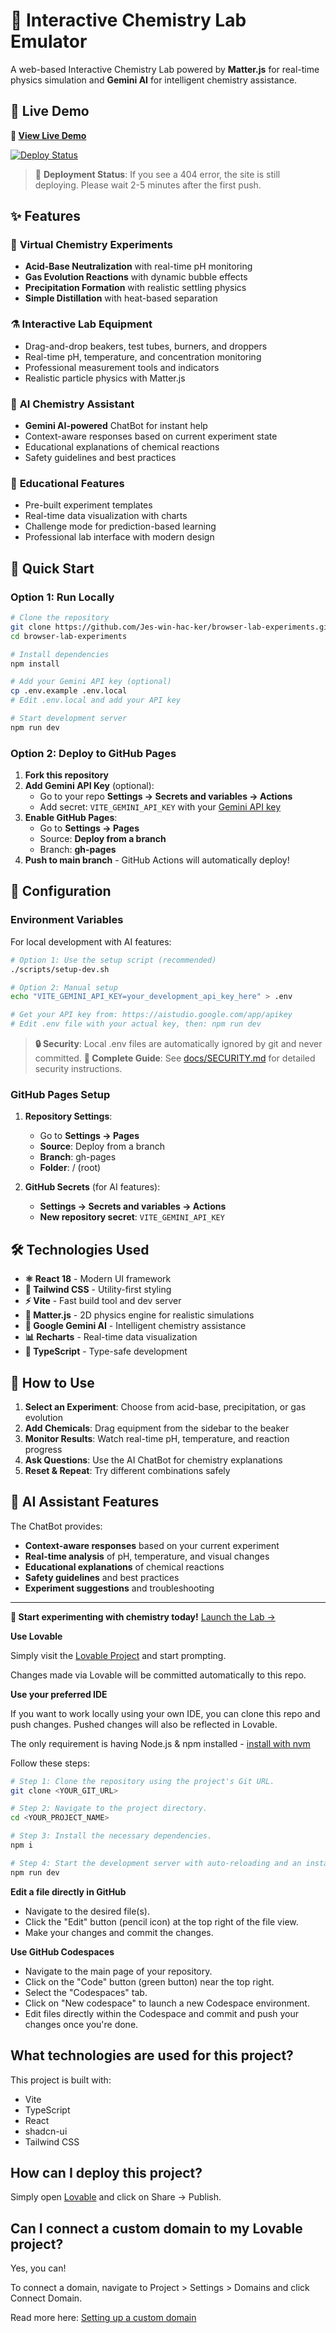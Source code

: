 # 🧪 Interactive Chemistry Lab Emulator

A web-based Interactive Chemistry Lab powered by **Matter.js** for real-time physics simulation and **Gemini AI** for intelligent chemistry assistance.

## 🌟 Live Demo

**🔗 [View Live Demo](https://jes-win-hac-ker.github.io/browser-lab-experiments/)**

[![Deploy Status](https://github.com/Jes-win-hac-ker/browser-lab-experiments/actions/workflows/deploy.yml/badge.svg)](https://github.com/Jes-win-hac-ker/browser-lab-experiments/actions/workflows/deploy.yml)

> 🔄 **Deployment Status**: If you see a 404 error, the site is still deploying. Please wait 2-5 minutes after the first push.

## ✨ Features

### 🔬 **Virtual Chemistry Experiments**
- **Acid-Base Neutralization** with real-time pH monitoring
- **Gas Evolution Reactions** with dynamic bubble effects  
- **Precipitation Formation** with realistic settling physics
- **Simple Distillation** with heat-based separation

### ⚗️ **Interactive Lab Equipment**
- Drag-and-drop beakers, test tubes, burners, and droppers
- Real-time pH, temperature, and concentration monitoring
- Professional measurement tools and indicators
- Realistic particle physics with Matter.js

### 🤖 **AI Chemistry Assistant**
- **Gemini AI-powered** ChatBot for instant help
- Context-aware responses based on current experiment state
- Educational explanations of chemical reactions
- Safety guidelines and best practices

### 🎯 **Educational Features**
- Pre-built experiment templates
- Real-time data visualization with charts
- Challenge mode for prediction-based learning
- Professional lab interface with modern design

## 🚀 Quick Start

### **Option 1: Run Locally**

```bash
# Clone the repository
git clone https://github.com/Jes-win-hac-ker/browser-lab-experiments.git
cd browser-lab-experiments

# Install dependencies
npm install

# Add your Gemini API key (optional)
cp .env.example .env.local
# Edit .env.local and add your API key

# Start development server
npm run dev
```

### **Option 2: Deploy to GitHub Pages**

1. **Fork this repository**
2. **Add Gemini API Key** (optional):
   - Go to your repo **Settings → Secrets and variables → Actions**
   - Add secret: `VITE_GEMINI_API_KEY` with your [Gemini API key](https://makersuite.google.com/app/apikey)
3. **Enable GitHub Pages**:
   - Go to **Settings → Pages**
   - Source: **Deploy from a branch**
   - Branch: **gh-pages**
4. **Push to main branch** - GitHub Actions will automatically deploy!

## 🔧 Configuration

### **Environment Variables**

For local development with AI features:

```bash
# Option 1: Use the setup script (recommended)
./scripts/setup-dev.sh

# Option 2: Manual setup
echo "VITE_GEMINI_API_KEY=your_development_api_key_here" > .env

# Get your API key from: https://aistudio.google.com/app/apikey
# Edit .env file with your actual key, then: npm run dev
```

> **🔒 Security**: Local .env files are automatically ignored by git and never committed.
> **📖 Complete Guide**: See [docs/SECURITY.md](docs/SECURITY.md) for detailed security instructions.

### **GitHub Pages Setup**

1. **Repository Settings**:
   - Go to **Settings → Pages**
   - **Source**: Deploy from a branch
   - **Branch**: gh-pages
   - **Folder**: / (root)

2. **GitHub Secrets** (for AI features):
   - **Settings → Secrets and variables → Actions**
   - **New repository secret**: `VITE_GEMINI_API_KEY`

## 🛠️ Technologies Used

- **⚛️ React 18** - Modern UI framework
- **🎨 Tailwind CSS** - Utility-first styling
- **⚡ Vite** - Fast build tool and dev server
- **🎲 Matter.js** - 2D physics engine for realistic simulations
- **🤖 Google Gemini AI** - Intelligent chemistry assistance
- **📊 Recharts** - Real-time data visualization
- **🔧 TypeScript** - Type-safe development

## 🧪 How to Use

1. **Select an Experiment**: Choose from acid-base, precipitation, or gas evolution
2. **Add Chemicals**: Drag equipment from the sidebar to the beaker
3. **Monitor Results**: Watch real-time pH, temperature, and reaction progress
4. **Ask Questions**: Use the AI ChatBot for chemistry explanations
5. **Reset & Repeat**: Try different combinations safely

## 🤖 AI Assistant Features

The ChatBot provides:
- **Context-aware responses** based on your current experiment
- **Real-time analysis** of pH, temperature, and visual changes
- **Educational explanations** of chemical reactions
- **Safety guidelines** and best practices
- **Experiment suggestions** and troubleshooting

---

**🧪 Start experimenting with chemistry today!** [Launch the Lab →](https://jes-win-hac-ker.github.io/browser-lab-experiments/)

**Use Lovable**

Simply visit the [Lovable Project](https://lovable.dev/projects/115ff1ee-abd4-477e-8549-dc10a506817c) and start prompting.

Changes made via Lovable will be committed automatically to this repo.

**Use your preferred IDE**

If you want to work locally using your own IDE, you can clone this repo and push changes. Pushed changes will also be reflected in Lovable.

The only requirement is having Node.js & npm installed - [install with nvm](https://github.com/nvm-sh/nvm#installing-and-updating)

Follow these steps:

```sh
# Step 1: Clone the repository using the project's Git URL.
git clone <YOUR_GIT_URL>

# Step 2: Navigate to the project directory.
cd <YOUR_PROJECT_NAME>

# Step 3: Install the necessary dependencies.
npm i

# Step 4: Start the development server with auto-reloading and an instant preview.
npm run dev
```

**Edit a file directly in GitHub**

- Navigate to the desired file(s).
- Click the "Edit" button (pencil icon) at the top right of the file view.
- Make your changes and commit the changes.

**Use GitHub Codespaces**

- Navigate to the main page of your repository.
- Click on the "Code" button (green button) near the top right.
- Select the "Codespaces" tab.
- Click on "New codespace" to launch a new Codespace environment.
- Edit files directly within the Codespace and commit and push your changes once you're done.

## What technologies are used for this project?

This project is built with:

- Vite
- TypeScript
- React
- shadcn-ui
- Tailwind CSS

## How can I deploy this project?

Simply open [Lovable](https://lovable.dev/projects/115ff1ee-abd4-477e-8549-dc10a506817c) and click on Share -> Publish.

## Can I connect a custom domain to my Lovable project?

Yes, you can!

To connect a domain, navigate to Project > Settings > Domains and click Connect Domain.

Read more here: [Setting up a custom domain](https://docs.lovable.dev/features/custom-domain#custom-domain)
